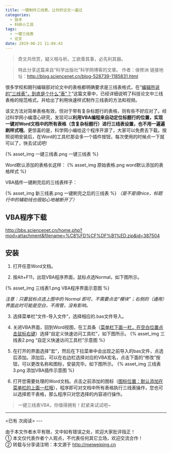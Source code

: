 ```yaml
---
title: 一键制作三线表，让你的论文一遍过
categories:
  - 技术
  - 科研小工具
tags:
  - 一键三线表
  - 论文
date: 2019-06-21 11:04:43
---
```


> 奇文共欣赏，疑义相与析。工欲善其事，必先利其器。

> 特此分享这篇来自“科学出版社”科学网博客的文章。
> 作者：侯修洲
> 链接地址：http://blog.sciencenet.cn/blog-528739-1185831.html 

很多学校和期刊编辑部对论文中的表格都明确要求是三线表格式，在“[编辑所说的“三线表”，到底是个什么“表”？](https://mp.weixin.qq.com/s?__biz=MzA3MzQ5MzQyNA==&mid=2656799669&idx=1&sn=ff4a747f752ee0b6e4bacb58c4492a1e&chksm=84a1156ab3d69c7c6d37374d89f28652f193c7484a5b44e3b6a6e198f62dfe596389cff992a5&token=1123479981&lang=zh_CN&scene=21#wechat_redirect)”这篇文章中，已经详细说明了科技论文中三线表格的规范格式，并给出了利用快速样式制作三线表的方法和视频。

该文方法对简单表格有效，但对于带有复杂标题行的表格，则有些不好应对了。经过科学网小编潜心研究，发现可以**利用VBA编程来自动定位标题行的位置，实现一键对Word文档中的所有表格（含复杂标题行）进行三线表设置，也不用一遍遍刷样式哦**。更惊喜的是，科学网小编给这个程序开源了，大家可以免费去下载。按照说明安装后，在Word的工具栏那会多一个插件按钮，每次使用的时候点一下就可以了，快去试试吧!

{% asset_img 一键三线表.png 一键三线表 %} 

Word默认添加的表格长这样：
{% asset_img 原始表格.png word默认添加的表格样式 %} 

VBA插件一键刷完后的三线表样子：

{% asset_img 新三线表.png 一键刷完之后的三线表 %} 
*（是不是很nice，标题行中的辅助线也很贴心地被断开了）*

## VBA程序下载

http://bbs.sciencenet.cn/home.php?mod=attachment&filename=%C8%FD%CF%DF%B1%ED.zip&id=387504


## 安装

1) 打开任意Word文档。

2) 按Alt+F11，出现VBA程序界面，鼠标点选Normal，如下图所示。

{% asset_img 三线表1.png VBA程序界面示意图 %} 

*注意：只要鼠标点选上图中的 Normal 即可，不需要点击“模块”；右侧的（通用）界面此时可能是空白，不用管，没有影响。*

3) 选择菜单栏“文件-导入文件”，选择相应的.bas文件导入。

4) 关闭VBA界面，回到Word视图，在工具条（<u>菜单栏下面一栏，在空白位置点击鼠标右键</u>）选择“自定义快速访问工具栏”，如下图所示。
{% asset_img 三线表2.png “自定义快速访问工具栏”示意图 %} 

5) 在打开的界面选择”宏”，然后在下拉菜单中会出现之前导入的bas文件，点选后添加。添加后，可以在右边栏选择对应的VBA宏名，点击下面的“修改”按钮，可以更改名称和图标，安装完毕。如下图所示。
{% asset_img 三线表3.png 添加VBA插件示意图 %} 

6) 打开您需要处理的Word文档。点击之前添加的图标（<u>图标位置：默认添加在菜单栏的上面一栏哦</u>），程序即可对文档中所有表格执行三线表操作，您也可以选择若干表格，那么程序只对您选择的内容进行操作。

> 一键三线表VBA，你值得拥有！赶紧来试试吧~



---
<span id="busuanzi_container_page_pv">
<已有 <span id="busuanzi_value_page_pv"></span> 次阅读>
</span>
---

由于本文作者水平有限，文中如有错误之处，欢迎大家批评指正！
<br>① 本文仅代表作者个人观点，不代表任何其它立场，欢迎交流合作！
<br>② 转载与分享请注明：本文源于 http://meiweiping.cn
